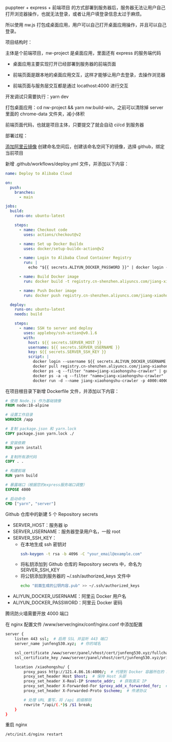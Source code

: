 puppteer + express + 前端项目 的方式部署到服务器后，服务器无法让用户自己打开浏览器操作，也就无法登录，或者让用户填登录信息太过于麻烦。

所以使用 nw.js 打包成桌面应用，用户可以自己打开桌面应用操作，并且可以自己登录。

项目结构时：

主体是个前端项目，nw-project 是桌面应用，里面还有 express 的服务端代码

- 桌面应用主要实现打开已经部署到服务器的前端页面

- 前端页面是跟本地的桌面应用交互，这样才能够让用户去登录，去操作浏览器

- 前端页面与服务层交互都是通过 locathost:4000 进行交互

开发调试只需要执行：yarn dev

打包桌面应用：cd nw-project && yarn nw:build-win，之前可以清除掉 server 里面的 chrome-data 文件夹，减小体积

前端页面代码，也就是项目主体，只要提交了就会自动 ci/cd 到服务器

部署过程：

[添加阿里云镜像](https://cr.console.aliyun.com/cn-shenzhen/instance/namespaces)
创建命名空间后，创建该命名空间下的镜像，选择 github，绑定当前项目

新增 .github/workflows/deploy.yml 文件，并添加以下内容：

```yaml
name: Deploy to Alibaba Cloud

on:
  push:
    branches:
      - main

jobs:
  build:
    runs-on: ubuntu-latest

    steps:
      - name: Checkout code
        uses: actions/checkout@v2

      - name: Set up Docker Buildx
        uses: docker/setup-buildx-action@v2

      - name: Login to Alibaba Cloud Container Registry
        run: |
          echo "${{ secrets.ALIYUN_DOCKER_PASSWORD }}" | docker login --username ${{ secrets.ALIYUN_DOCKER_USERNAME }} --password-stdin registry.cn-shenzhen.aliyuncs.com

      - name: Build Docker image
        run: docker build -t registry.cn-shenzhen.aliyuncs.com/jiang-xiaohongshu/jiang-xiaohongshu-crawler:latest .

      - name: Push Docker image
        run: docker push registry.cn-shenzhen.aliyuncs.com/jiang-xiaohongshu/jiang-xiaohongshu-crawler:latest

  deploy:
    runs-on: ubuntu-latest
    needs: build

    steps:
      - name: SSH to server and deploy
        uses: appleboy/ssh-action@v0.1.6
        with:
          host: ${{ secrets.SERVER_HOST }}
          username: ${{ secrets.SERVER_USERNAME }}
          key: ${{ secrets.SERVER_SSH_KEY }}
          script: |
            docker login --username ${{ secrets.ALIYUN_DOCKER_USERNAME }} --password ${{ secrets.ALIYUN_DOCKER_PASSWORD }} registry.cn-shenzhen.aliyuncs.com
            docker pull registry.cn-shenzhen.aliyuncs.com/jiang-xiaohongshu/jiang-xiaohongshu-crawler:latest
            docker ps -q --filter "name=jiang-xiaohongshu-crawler" | grep -q . && docker stop jiang-xiaohongshu-crawler || echo "Container jiang-xiaohongshu-crawler is not running"
            docker ps -a -q --filter "name=jiang-xiaohongshu-crawler" | grep -q . && docker rm jiang-xiaohongshu-crawler || echo "Container jiang-xiaohongshu-crawler does not exist"
            docker run -d --name jiang-xiaohongshu-crawler -p 4000:4000 registry.cn-shenzhen.aliyuncs.com/jiang-xiaohongshu/jiang-xiaohongshu-crawler:latest
```

在项目根目录下新增 Dockerfile 文件，并添加以下内容：

```dockerfile
# 使用 Node.js 作为基础镜像
FROM node:18-alpine

# 设置工作目录
WORKDIR /app

# 复制 package.json 和 yarn.lock
COPY package.json yarn.lock ./

# 安装依赖
RUN yarn install

# 复制所有源代码
COPY . .

# 构建前端
RUN yarn build

# 暴露端口（根据您的express服务端口调整）
EXPOSE 4000

# 启动命令
CMD ["yarn", "server"]
```

Github 仓库中的新建 5 个 Repository secrets

- SERVER_HOST：服务器 ip
- SERVER_USERNAME：服务器登录用户名，一般 root
- SERVER_SSH_KEY：
  - 在本地生成 ssh 密钥对
    ```bash
    ssh-keygen -t rsa -b 4096 -C "your_email@example.com"
    ```
  - 将私钥添加到 Github 仓库的 Repository secrets 中，命名为 SERVER_SSH_KEY
  - 将公钥添加到服务器的 ~/.ssh/authorized_keys 文件中
    ```bash
    echo "前面生成的公钥内容.pub" >> ~/.ssh/authorized_keys
    ```
- ALIYUN_DOCKER_USERNAME：阿里云 Docker 用户名
- ALIYUN_DOCKER_PASSWORD：阿里云 Docker 密码

腾讯防火墙需要开放 4000 端口

在 nginx 配置文件 /www/server/nginx/conf/nginx.conf 中添加配置

```bash
server {
    listen 443 ssl;  # 启用 SSL 并监听 443 端口
    server_name junfeng530.xyz;  # 你的域名

    ssl_certificate /www/server/panel/vhost/cert/junfeng530.xyz/fullchain.pem;  # 替换为你的证书路径
    ssl_certificate_key /www/server/panel/vhost/cert/junfeng530.xyz/privkey.pem;  # 替换为你的私钥路径

    location /xiaohongshu/ {
        proxy_pass http://121.4.86.16:4000/;  # 代理到 Docker 容器所在的 3000 端口
        proxy_set_header Host $host;  # 保持 Host 头部
        proxy_set_header X-Real-IP $remote_addr;  # 获取真实 IP
        proxy_set_header X-Forwarded-For $proxy_add_x_forwarded_for;  # 传递代理链 IP
        proxy_set_header X-Forwarded-Proto $scheme;  # 传递协议

        # 处理 URL 重写，将 /api 前缀移除
        rewrite ^/api/(.*)$ /$1 break;
    }
}
```

重启 nginx

```bash
/etc/init.d/nginx restart
```
